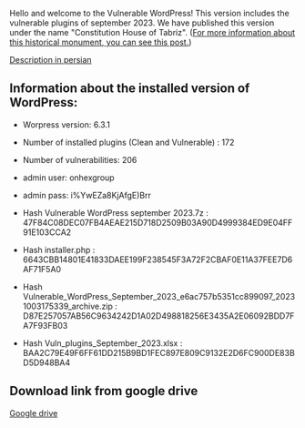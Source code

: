 Hello and welcome to the Vulnerable WordPress!
This version includes the vulnerable plugins of september 2023.
We have published this version under the name "Constitution House of Tabriz". ([For more information about this historical monument, you can see this post.](https://en.wikipedia.org/wiki/Constitution_House_of_Tabriz)) 

[Description in persian](https://onhexgroup.ir/vulnerable-wordpress-september-2023/)

## Information about the installed version of WordPress:

- Worpress version: 6.3.1
- Number of installed plugins (Clean and Vulnerable) : 172
- Number of vulnerabilities: 206
- admin user: onhexgroup
- admin pass: i%YwEZa8KjAfgE)Brr


- Hash Vulnerable WordPress september 2023.7z : 47F84C08DEC07FB4AEAE215D718D2509B03A90D4999384ED9E04FF91E103CCA2
- Hash installer.php : 6643CBB14801E41833DAEE199F238545F3A72F2CBAF0E11A37FEE7D6AF71F5A0
- Hash Vulnerable_WordPress_September_2023_e6ac757b5351cc899097_20231003175339_archive.zip : D87E257057AB56C9634242D1A02D498818256E3435A2E06092BDD7FA7F93FB03
- Hash Vuln_plugins_September_2023.xlsx : BAA2C79E49F6FF61DD215B9BD1FEC897E809C9132E2D6FC900DE83BD5D948BA4

## Download link from google drive
[Google drive](https://drive.google.com/drive/folders/1W1aEcYxtcdJGxq9A9dPPE5DtopydwKDO)
